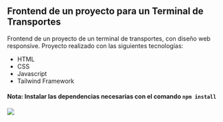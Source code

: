 ## Frontend de un proyecto para un Terminal de Transportes

Frontend de un proyecto de un terminal de transportes, con diseño web responsive.
Proyecto realizado con las siguientes tecnologías: 
- HTML 
- CSS
- Javascript 
- Tailwind Framework

#### Nota: Instalar las dependencias necesarias con el comando `npm install`
[![](https://imgur.com/qYJsHj6)](https://imgur.com/qYJsHj6)

